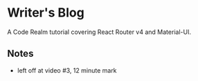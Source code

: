 # Writer's Blog
A Code Realm tutorial covering React Router v4 and Material-UI.

## Notes
* left off at video #3, 12 minute mark
